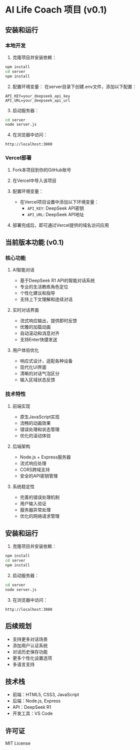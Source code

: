 # AI Life Coach 项目 (v0.1)

## 安装和运行

### 本地开发
1. 克隆项目并安装依赖：
```bash
npm install
cd server
npm install
```

2. 配置环境变量：
在server目录下创建.env文件，添加以下配置：
```
API_KEY=your_deepseek_api_key
API_URL=your_deepseek_api_url
```

3. 启动服务器：
```bash
cd server
node server.js
```

4. 在浏览器中访问：
```
http://localhost:3000
```

### Vercel部署
1. Fork本项目到你的GitHub账号

2. 在Vercel中导入该项目

3. 配置环境变量：
   - 在Vercel项目设置中添加以下环境变量：
     - `API_KEY`: DeepSeek API密钥
     - `API_URL`: DeepSeek API地址

4. 部署完成后，即可通过Vercel提供的域名访问应用

## 当前版本功能 (v0.1)

### 核心功能
1. AI智能对话
   - 基于DeepSeek R1 API的智能对话系统
   - 专业的生活教练角色定位
   - 个性化建议和指导
   - 支持上下文理解和连续对话

2. 实时对话界面
   - 流式响应输出，提供即时反馈
   - 优雅的加载动画
   - 自动滚动和消息对齐
   - 支持Enter快捷发送

3. 用户体验优化
   - 响应式设计，适配各种设备
   - 现代化UI界面
   - 清晰的对话气泡区分
   - 输入区域状态反馈

### 技术特性
1. 前端实现
   - 原生JavaScript实现
   - 流畅的动画效果
   - 错误处理和状态管理
   - 优化的滚动体验

2. 后端架构
   - Node.js + Express服务器
   - 流式响应处理
   - CORS跨域支持
   - 安全的API密钥管理

3. 系统稳定性
   - 完善的错误处理机制
   - 用户输入验证
   - 服务器异常处理
   - 优化的网络请求管理

## 安装和运行

1. 克隆项目并安装依赖：
```bash
npm install
cd server
npm install
```

2. 启动服务器：
```bash
cd server
node server.js
```

3. 在浏览器中访问：
```
http://localhost:3000
```

## 后续规划
- 支持更多对话场景
- 添加用户认证系统
- 对话历史保存功能
- 更多个性化设置选项
- 多语言支持

## 技术栈
- 前端：HTML5, CSS3, JavaScript
- 后端：Node.js, Express
- API：DeepSeek R1
- 开发工具：VS Code

## 许可证
MIT License